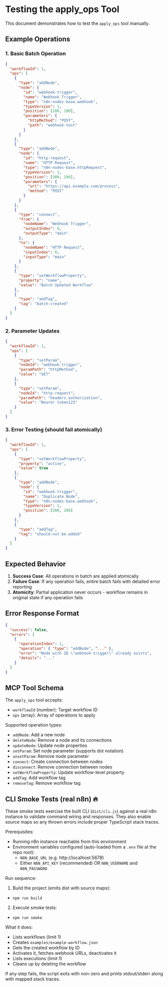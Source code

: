 # Testing the apply_ops Tool

This document demonstrates how to test the `apply_ops` tool manually.

## Example Operations

### 1. Basic Batch Operation

```json
{
  "workflowId": 1,
  "ops": [
    {
      "type": "addNode",
      "node": {
        "id": "webhook-trigger",
        "name": "Webhook Trigger",
        "type": "n8n-nodes-base.webhook",
        "typeVersion": 1,
        "position": [100, 100],
        "parameters": {
          "httpMethod": "POST",
          "path": "webhook-test"
        }
      }
    },
    {
      "type": "addNode",
      "node": {
        "id": "http-request",
        "name": "HTTP Request",
        "type": "n8n-nodes-base.httpRequest",
        "typeVersion": 1,
        "position": [300, 100],
        "parameters": {
          "url": "https://api.example.com/process",
          "method": "POST"
        }
      }
    },
    {
      "type": "connect",
      "from": {
        "nodeName": "Webhook Trigger",
        "outputIndex": 0,
        "outputType": "main"
      },
      "to": {
        "nodeName": "HTTP Request",
        "inputIndex": 0,
        "inputType": "main"
      }
    },
    {
      "type": "setWorkflowProperty",
      "property": "name",
      "value": "Batch Updated Workflow"
    },
    {
      "type": "addTag",
      "tag": "batch-created"
    }
  ]
}
```

### 2. Parameter Updates

```json
{
  "workflowId": 1,
  "ops": [
    {
      "type": "setParam",
      "nodeId": "webhook-trigger",
      "paramPath": "httpMethod",
      "value": "GET"
    },
    {
      "type": "setParam",
      "nodeId": "http-request",
      "paramPath": "headers.authorization",
      "value": "Bearer token123"
    }
  ]
}
```

### 3. Error Testing (should fail atomically)

```json
{
  "workflowId": 1,
  "ops": [
    {
      "type": "setWorkflowProperty",
      "property": "active",
      "value": true
    },
    {
      "type": "addNode",
      "node": {
        "id": "webhook-trigger",
        "name": "Duplicate Node",
        "type": "n8n-nodes-base.webhook",
        "typeVersion": 1,
        "position": [200, 200]
      }
    },
    {
      "type": "addTag",
      "tag": "should-not-be-added"
    }
  ]
}
```

## Expected Behavior

1. **Success Case**: All operations in batch are applied atomically
2. **Failure Case**: If any operation fails, entire batch fails with detailed error reporting
3. **Atomicity**: Partial application never occurs - workflow remains in original state if any operation fails

## Error Response Format

```json
{
  "success": false,
  "errors": [
    {
      "operationIndex": 1,
      "operation": { "type": "addNode", "..." },
      "error": "Node with ID \"webhook-trigger\" already exists",
      "details": "..."
    }
  ]
}
```

## MCP Tool Schema

The `apply_ops` tool accepts:
- `workflowId` (number): Target workflow ID
- `ops` (array): Array of operations to apply

Supported operation types:
- `addNode`: Add a new node
- `deleteNode`: Remove a node and its connections
- `updateNode`: Update node properties
- `setParam`: Set node parameter (supports dot notation)
- `unsetParam`: Remove node parameter
- `connect`: Create connection between nodes
- `disconnect`: Remove connection between nodes
- `setWorkflowProperty`: Update workflow-level property
- `addTag`: Add workflow tag
- `removeTag`: Remove workflow tag

## CLI Smoke Tests (real n8n) 🔥

These smoke tests exercise the built CLI (`dist/cli.js`) against a real n8n instance to validate command wiring and responses. They also enable source maps so any thrown errors include proper TypeScript stack traces.

Prerequisites:
- Running n8n instance reachable from this environment
- Environment variables configured (auto-loaded from a `.env` file at the repo root):
  - `N8N_BASE_URL` (e.g. http://localhost:5678)
  - Either `N8N_API_KEY` (recommended) OR `N8N_USERNAME` and `N8N_PASSWORD`

Run sequence:

1) Build the project (emits dist with source maps):
  - `npm run build`

2) Execute smoke tests:
  - `npm run smoke`

What it does:
- Lists workflows (limit 1)
- Creates `examples/example-workflow.json`
- Gets the created workflow by ID
- Activates it, fetches webhook URLs, deactivates it
- Lists executions (limit 1)
- Cleans up by deleting the workflow

If any step fails, the script exits with non-zero and prints stdout/stderr along with mapped stack traces.